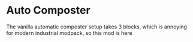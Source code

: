 # Auto Composter
The vanilla automatic composter setup takes 3 blocks, which is annoying for modern industrial modpack, so this mod is here 
